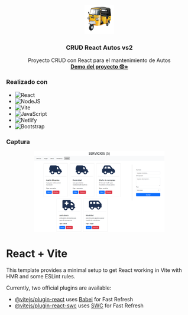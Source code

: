 <br />
<div align="center">
  <a href="https://github.com/gatodemontecristo/yugiohPractica">
    <img src="https://github.com/gatodemontecristo/CRUD_React/blob/main/public/mototaxi.png" alt="Logo" width="80" height="80">
  </a>

<h3 align="center">CRUD React Autos vs2</h3>

  <p align="center">
    Proyecto CRUD con React para el mantenimiento de Autos
    <br />
    <a href="https://crudreactautos.netlify.app/"><strong>Demo del proyecto 😎»</strong></a>
    <br />
  </p>
</div>

### Realizado con

* ![React](https://img.shields.io/badge/react-%2320232a.svg?style=for-the-badge&logo=react&logoColor=%2361DAFB)
* ![NodeJS](https://img.shields.io/badge/node.js-6DA55F?style=for-the-badge&logo=node.js&logoColor=white)
* 	![Vite](https://img.shields.io/badge/vite-%23646CFF.svg?style=for-the-badge&logo=vite&logoColor=white)
* 	![JavaScript](https://img.shields.io/badge/javascript-%23323330.svg?style=for-the-badge&logo=javascript&logoColor=%23F7DF1E)
* 	![Netlify](https://img.shields.io/badge/netlify-%23000000.svg?style=for-the-badge&logo=netlify&logoColor=#00C7B7)
* ![Bootstrap](https://img.shields.io/badge/bootstrap-%238511FA.svg?style=for-the-badge&logo=bootstrap&logoColor=white)

### Captura

  <div align="center" display="flex">
       <img src="/screenshotAuto.png" alt="Sección de configuración" width="70%" >
  </div>


# React + Vite

This template provides a minimal setup to get React working in Vite with HMR and some ESLint rules.

Currently, two official plugins are available:

- [@vitejs/plugin-react](https://github.com/vitejs/vite-plugin-react/blob/main/packages/plugin-react/README.md) uses [Babel](https://babeljs.io/) for Fast Refresh
- [@vitejs/plugin-react-swc](https://github.com/vitejs/vite-plugin-react-swc) uses [SWC](https://swc.rs/) for Fast Refresh
